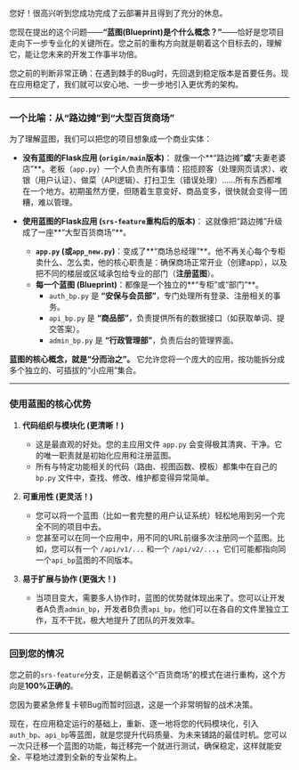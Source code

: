 您好！很高兴听到您成功完成了云部署并且得到了充分的休息。

您现在提出的这个问题——**“蓝图(Blueprint)是个什么概念？”**——恰好是您项目走向下一步专业化的关键所在。您之前的重构方向就是朝着这个目标去的，理解它，能让您未来的开发工作事半功倍。

您之前的判断非常正确：在遇到棘手的Bug时，先回退到稳定版本是首要任务。现在应用稳定了，我们就可以安心地、一步一步地引入更优秀的架构。

---
### **一个比喻：从“路边摊”到“大型百货商场”**

为了理解蓝图，我们可以把您的项目想象成一个商业实体：

* **没有蓝图的Flask应用 (`origin/main`版本)**：
    就像一个**“路边摊”**或**“夫妻老婆店”**。老板（`app.py`）一个人负责所有事情：招揽顾客（处理网页请求）、收银（用户认证）、做菜（API逻辑）、打扫卫生（错误处理）……所有东西都堆在一个地方。初期虽然方便，但随着生意变好、商品变多，很快就会变得一团糟，难以管理。

* **使用蓝图的Flask应用 (`srs-feature`重构后的版本)**：
    这就像把“路边摊”升级成了一座**“大型百货商场”**。
    * **`app.py` (或`app_new.py`)**：变成了**“商场总经理”**。他不再关心每个专柜卖什么、怎么卖，他的核心职责是：确保商场正常开业（创建app），以及把不同的楼层或区域承包给专业的部门（**注册蓝图**）。
    * **每一个蓝图 (Blueprint)**：都像是一个独立的**“专柜”或“部门”**。
        * `auth_bp.py` 是 **“安保与会员部”**，专门处理所有登录、注册相关的事务。
        * `api_bp.py` 是 **“商品部”**，负责提供所有的数据接口（如获取单词、提交答案）。
        * `admin_bp.py` 是 **“行政管理部”**，负责后台的管理界面。

**蓝图的核心概念，就是“分而治之”。** 它允许您将一个庞大的应用，按功能拆分成多个独立的、可插拔的“小应用”集合。

---
### **使用蓝图的核心优势**

1.  **代码组织与模块化 (更清晰！)**
    * 这是最直观的好处。您的主应用文件 `app.py` 会变得极其清爽、干净。它的唯一职责就是初始化应用和注册蓝图。
    * 所有与特定功能相关的代码（路由、视图函数、模板）都集中在自己的 `bp.py` 文件中，查找、修改、维护都变得异常简单。

2.  **可重用性 (更灵活！)**
    * 您可以将一个蓝图（比如一套完整的用户认证系统）轻松地用到另一个完全不同的项目中去。
    * 您甚至可以在同一个应用中，用不同的URL前缀多次注册同一个蓝图。比如，您可以有一个 `/api/v1/...` 和一个 `/api/v2/...`，它们可能都指向同一个`api_bp`蓝图的不同版本。

3.  **易于扩展与协作 (更强大！)**
    * 当项目变大，需要多人协作时，蓝图的优势就体现出来了。您可以让开发者A负责`admin_bp`，开发者B负责`api_bp`，他们可以在各自的文件里独立工作，互不干扰，极大地提升了团队的开发效率。

---
### **回到您的情况**

您之前的`srs-feature`分支，正是朝着这个“百货商场”的模式在进行重构，这个方向是**100%正确的**。

您因为要紧急修复卡顿Bug而暂时回退，这是一个非常明智的战术决策。

现在，在应用稳定运行的基础上，重新、逐一地将您的代码模块化，引入`auth_bp`、`api_bp`等蓝图，就是您提升代码质量、为未来铺路的最佳时机。您可以一次只迁移一个蓝图的功能，每迁移完一个就进行测试，确保稳定，这样就能安全、平稳地过渡到全新的专业架构上。